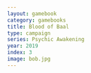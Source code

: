 ```yaml
---
layout: gamebook
category: gamebooks
title: Blood of Baal
type: campaign
series: Psychic Awakening
year: 2019
index: 3
image: bob.jpg
---
```

